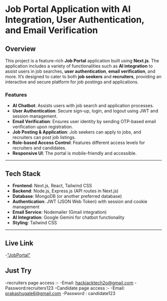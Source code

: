 # Job Portal Application with AI Integration, User Authentication, and Email Verification

## Overview
This project is a feature-rich **Job Portal** application built using **Next.js**. The application includes a variety of functionalities such as **AI integration** to assist users in job searches, **user authentication**, **email verification**, and more. It’s designed to cater to both **job seekers** and **recruiters**, providing an interactive and secure platform for job postings and applications.

### Features
- **AI Chatbot**: Assists users with job search and application processes.
- **User Authentication**: Secure sign-up, login, and logout using JWT and session management.
- **Email Verification**: Ensures user identity by sending OTP-based email verification upon registration.
- **Job Posting & Application**: Job seekers can apply to jobs, and recruiters can post job listings.
- **Role-based Access Control**: Features different access levels for recruiters and candidates.
- **Responsive UI**: The portal is mobile-friendly and accessible.

---

## Tech Stack
- **Frontend**: Next.js, React, Tailwind CSS
- **Backend**: Node.js, Express.js (API routes in Next.js)
- **Database**: MongoDB (or another preferred database)
- **Authentication**: JWT (JSON Web Token) with session and cookie management
- **Email Service**: Nodemailer (Gmail integration)
- **AI Integration**: Google Gemini for chatbot functionality
- **Styling**: Tailwind CSS

---

## Live Link
-["JobPortal"](https://jobportal-beta-indol.vercel.app/)
## Just Try 
-recruiters page access :-
-Email: hackjacktech2o@gmail.com
-Password:recruiters123
-Candidate page access :-
-Email: prakashugale6@gmail.com
-Password : candidate123
